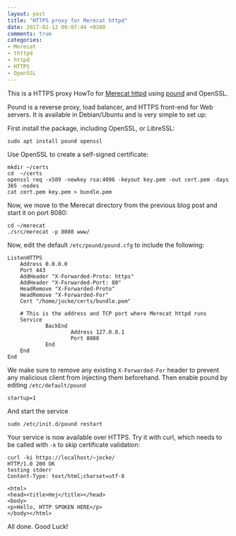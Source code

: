 ```yaml
---
layout: post
title: "HTTPS proxy for Merecat httpd"
date: 2017-02-12 00:07:44 +0100
comments: true
categories:
- Merecat
- thttpd
- httpd
- HTTPS
- OpenSSL
---
```


This is a HTTPS proxy HowTo for [Merecat httpd][merecat] using [pound][]
and OpenSSL.

Pound is a reverse proxy, load balancer, and HTTPS front-end for Web
servers.  It is available in Debian/Ubuntu and is very simple to set up:

First install the package, including OpenSSL, or LibreSSL:

    sudo apt install pound openssl

Use OpenSSL to create a self-signed certificate:

    mkdir ~/certs
    cd  ~/certs
	openssl req -x509 -newkey rsa:4096 -keyout key.pem -out cert.pem -days 365 -nodes
    cat cert.pem key.pem > bundle.pem

Now, we move to the Merecat directory from the previous blog post and
start it on port 8080:

    cd ~/merecat
    ./src/merecat -p 8080 www/

Now, edit the default `/etc/pound/pound.cfg` to include the following:

    ListenHTTPS
        Address 0.0.0.0
        Port 443
        AddHeader "X-Forwarded-Proto: https"
        AddHeader "X-Forwarded-Port: 80"
        HeadRemove "X-Forwarded-Proto"
        HeadRemove "X-Forwarded-For"
        Cert "/home/jocke/certs/bundle.pem"

        # This is the address and TCP port where Merecat httpd runs
        Service
                BackEnd
                        Address 127.0.0.1
                        Port 8080
                End
        End
    End

We make sure to remove any existing `X-Forwarded-For` header to prevent
any malicious client from injecting them beforehand.  Then enable pound
by editing `/etc/default/pound`

    startup=1

And start the service

    sudo /etc/init.d/pound restart

Your service is now available over HTTPS.  Try it with curl, which needs
to be called with `-k` to skip certificate validation:

    curl -ki https://localhost/~jocke/
    HTTP/1.0 200 OK
    testing stderr
    Content-Type: text/html;charset=utf-8
    
    <html>
    <head><title>Hej</title></head>
    <body>
    <p>Hello, HTTP SPOKEN HERE</p>
    </body></html>
    
All done. Good Luck!

[pound]:   http://www.apsis.ch/pound/
[merecat]: http://merecat.troglobit.com


<!--
  -- Local Variables:
  -- mode: markdown
  -- End:
  -->
